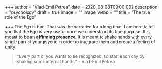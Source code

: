 +++
author = "Vlad-Emil Petrea"
date = 2020-08-08T09:00:00Z
description = "psychology"
draft = true
image = ""
image_webp = ""
title = "The true role of the Ego"

+++
The Ego is bad. That was the narrative for a long time. I am here to tell you that the Ego is very useful once we understand its true purpose. It is meant to be an **affirming presence**. It is meant to shake hands with every single part of your psyche in order to integrate them and create a feeling of unity.

> “Every part of you wants to be recognized, so start each day by shaking some internal hands.” - Vlad-Emil Petrea